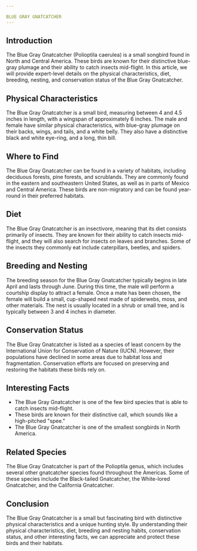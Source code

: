 ```yaml
---

BLUE GRAY GNATCATCHER
---
```


## Introduction

The Blue Gray Gnatcatcher (Polioptila caerulea) is a small songbird found in North and Central America. These birds are known for their distinctive blue-gray plumage and their ability to catch insects mid-flight. In this article, we will provide expert-level details on the physical characteristics, diet, breeding, nesting, and conservation status of the Blue Gray Gnatcatcher.

## Physical Characteristics

The Blue Gray Gnatcatcher is a small bird, measuring between 4 and 4.5 inches in length, with a wingspan of approximately 6 inches. The male and female have similar physical characteristics, with blue-gray plumage on their backs, wings, and tails, and a white belly. They also have a distinctive black and white eye-ring, and a long, thin bill.

## Where to Find

The Blue Gray Gnatcatcher can be found in a variety of habitats, including deciduous forests, pine forests, and scrublands. They are commonly found in the eastern and southeastern United States, as well as in parts of Mexico and Central America. These birds are non-migratory and can be found year-round in their preferred habitats.

## Diet

The Blue Gray Gnatcatcher is an insectivore, meaning that its diet consists primarily of insects. They are known for their ability to catch insects mid-flight, and they will also search for insects on leaves and branches. Some of the insects they commonly eat include caterpillars, beetles, and spiders.

## Breeding and Nesting

The breeding season for the Blue Gray Gnatcatcher typically begins in late April and lasts through June. During this time, the male will perform a courtship display to attract a female. Once a mate has been chosen, the female will build a small, cup-shaped nest made of spiderwebs, moss, and other materials. The nest is usually located in a shrub or small tree, and is typically between 3 and 4 inches in diameter.

## Conservation Status

The Blue Gray Gnatcatcher is listed as a species of least concern by the International Union for Conservation of Nature (IUCN). However, their populations have declined in some areas due to habitat loss and fragmentation. Conservation efforts are focused on preserving and restoring the habitats these birds rely on.

## Interesting Facts

-   The Blue Gray Gnatcatcher is one of the few bird species that is able to catch insects mid-flight.
-   These birds are known for their distinctive call, which sounds like a high-pitched "spee."
-   The Blue Gray Gnatcatcher is one of the smallest songbirds in North America.

## Related Species

The Blue Gray Gnatcatcher is part of the Polioptila genus, which includes several other gnatcatcher species found throughout the Americas. Some of these species include the Black-tailed Gnatcatcher, the White-lored Gnatcatcher, and the California Gnatcatcher.

## Conclusion

The Blue Gray Gnatcatcher is a small but fascinating bird with distinctive physical characteristics and a unique hunting style. By understanding their physical characteristics, diet, breeding and nesting habits, conservation status, and other interesting facts, we can appreciate and protect these birds and their habitats.
